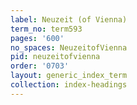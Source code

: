 ```yaml
---
label: Neuzeit (of Vienna)
term_no: term593
pages: '600'
no_spaces: NeuzeitofVienna
pid: neuzeitofvienna
order: '0703'
layout: generic_index_term
collection: index-headings
---
```

